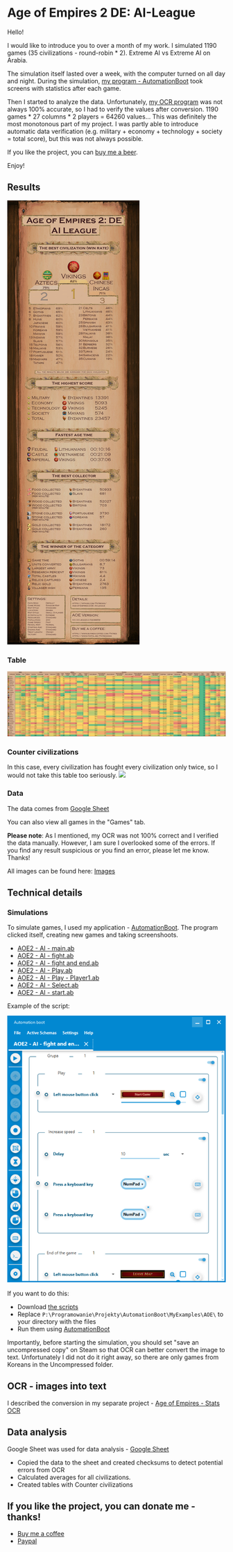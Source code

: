 # Age of Empires 2 DE: AI-League
Hello!

I would like to introduce you to over a month of my work. I simulated 1190 games (35 civilizations - round-robin * 2). Extreme AI vs Extreme AI on Arabia. 

The simulation itself lasted over a week, with the computer turned on all day and night. During the simulation, [my program - AutomationBoot](https://github.com/Patresss/AutomationBoot) took screens with statistics after each game.

Then I started to analyze the data. Unfortunately, [my OCR program](https://github.com/Patresss/Age-of-Empires---Stats-OCR) was not always 100% accurate, so I had to verify the values after conversion. 
1190 games * 27 columns * 2 players = 64260 values... This was definitely the most monotonous part of my project. I was partly able to introduce automatic data verification (e.g. military + economy + technology + society = total score), but this was not always possible.

If you like the project, you can [buy me a beer](https://www.buymeacoffee.com/Patres). 

Enjoy!

## Results

![](https://github.com/Patresss/Age-of-Empires-2-DE---AI-League/blob/master/Result/Result.png?raw=true)

### Table
![](https://github.com/Patresss/Age-of-Empires-2-DE---AI-League/blob/master/Result/Age%20of%20Empires%202%20DE_%20AI%20League%20-%20Table.png?raw=true)

### Counter civilizations
In this case, every civilization has fought every civilization only twice, so I would not take this table too seriously.
![](https://github.com/Patresss/Age-of-Empires-2-DE---AI-League/blob/master/Result/Age%20of%20Empires%202%20DE_%20AI%20League%20-%20Counter%20civilizations.png?raw=true)

### Data

The data comes from [Google Sheet](https://docs.google.com/spreadsheets/d/1_R7zGNS204BG7fmou_NrhmuBG8hgbKvRfOtMSqqWfps/edit?usp=sharing)

You can also view all games in the "Games" tab.

**Please note**: As I mentioned, my OCR was not 100% correct and I verified the data manually. However, I am sure I overlooked some of the errors. If you find any result suspicious or you find an error, please let me know. Thanks!

All images can be found here: [Images](Games.md)

## Technical details
### Simulations

To simulate games, I used my application - [AutomationBoot](https://github.com/Patresss/AutomationBoot). The program clicked itself, creating new games and taking screenshoots.
* [AOE2 - AI - main.ab](https://github.com/Patresss/Age-of-Empires-2-DE---AI-League/blob/master/AutomationBoot/Scripts/AOE2%20-%20AI%20-%20main.ab)
* [AOE2 - AI - fight.ab](https://github.com/Patresss/Age-of-Empires-2-DE---AI-League/blob/master/AutomationBoot/Scripts/AOE2%20-%20AI%20-%20fight.ab)
* [AOE2 - AI - fight and end.ab](https://github.com/Patresss/Age-of-Empires-2-DE---AI-League/blob/master/AutomationBoot/Scripts/AOE2%20-%20AI%20-%20fight%20and%20end.ab)
* [AOE2 - AI - Play.ab](https://github.com/Patresss/Age-of-Empires-2-DE---AI-League/blob/master/AutomationBoot/Scripts/AOE2%20-%20AI%20-%20Play.ab)
* [AOE2 - AI - Play - Player1.ab](https://github.com/Patresss/Age-of-Empires-2-DE---AI-League/blob/master/AutomationBoot/Scripts/AOE2%20-%20AI%20-%20Play%20-%20Player1.ab)
* [AOE2 - AI - Select.ab](https://github.com/Patresss/Age-of-Empires-2-DE---AI-League/blob/master/AutomationBoot/Scripts/AOE2%20-%20AI%20-%20Select.ab)
* [AOE2 - AI - start.ab](https://github.com/Patresss/Age-of-Empires-2-DE---AI-League/blob/master/AutomationBoot/Scripts/AOE2%20-%20AI%20-%20start.ab)

Example of the script: 

![](https://github.com/Patresss/Age-of-Empires-2-DE---AI-League/blob/master/AutomationBoot/AOE2%20-%20AI%20-%20fight%20and%20end.png?raw=true)


If you want to do this:
* Download [the scripts](https://github.com/Patresss/Age-of-Empires-2-DE---AI-League/tree/master/AutomationBoot/Scripts)
* Replace `P:\Programowanie\Projekty\AutomationBoot\MyExamples\AOE\` to your directory with the files
* Run them using [AutomationBoot](https://github.com/Patresss/AutomationBoot)

Importantly, before starting the simulation, you should set "save an uncompressed copy" on Steam so that OCR can better convert the image to text. Unfortunately I did not do it right away, so there are only games from Koreans in the Uncompressed folder.

## OCR - images into text
I described the conversion in my separate project - [Age of Empires - Stats OCR](https://github.com/Patresss/Age-of-Empires---Stats-OCR)

## Data analysis
Google Sheet was used for data analysis - [Google Sheet](https://docs.google.com/spreadsheets/d/1_R7zGNS204BG7fmou_NrhmuBG8hgbKvRfOtMSqqWfps/edit?usp=sharing)
* Copied the data to the sheet and created checksums to detect potential errors from OCR
* Calculated averages for all civilizations.
* Created tables with Counter civilizations

## If you like the project, you can donate me - thanks!

* [Buy me a coffee](https://www.buymeacoffee.com/Patres)
* [Paypal](https://www.paypal.me/Patresssss)


